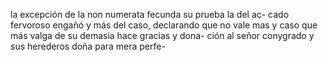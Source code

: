 la excepción de la non numerata fecunda su prueba la del ac- 
cado fervoroso engañó y más del caso, declarando que no vale 
mas y caso que más valga de su demasia hace gracias y dona- 
ción al señor conygrado y sus herederos doña para mera perfe-